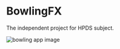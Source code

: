 # BowlingFX
The independent project for HPDS subject.

![bowling app image](https://ctrlv.cz/shots/2018/10/31/y4jY.png)

